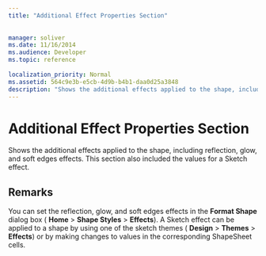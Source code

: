 ```yaml
---
title: "Additional Effect Properties Section"
 
 
manager: soliver
ms.date: 11/16/2014
ms.audience: Developer
ms.topic: reference
 
localization_priority: Normal
ms.assetid: 564c9e3b-e5cb-4d9b-b4b1-daa0d25a3848
description: "Shows the additional effects applied to the shape, including reflection, glow, and soft edges effects. This section also included the values for a Sketch effect."
---
```


# Additional Effect Properties Section

Shows the additional effects applied to the shape, including reflection, glow, and soft edges effects. This section also included the values for a Sketch effect.
  
## Remarks

You can set the reflection, glow, and soft edges effects in the **Format Shape** dialog box ( **Home** > **Shape Styles** > **Effects**). A Sketch effect can be applied to a shape by using one of the sketch themes ( **Design** > **Themes** > **Effects**) or by making changes to values in the corresponding ShapeSheet cells.
  

